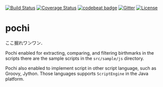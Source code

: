 [![Build Status](https://travis-ci.org/tamada/pochi.svg?branch=master)](https://travis-ci.org/tamada/pochi)
[![Coverage Status](https://coveralls.io/repos/github/tamada/pochi/badge.svg?branch=master)](https://coveralls.io/github/tamada/pochi?branch=master)
[![codebeat badge](https://codebeat.co/badges/7d4be5b9-c604-4bf9-b67b-d6d20f703ab9)](https://codebeat.co/projects/github-com-tamada-pochi)
[![Gitter](https://badges.gitter.im/9rules/Lobby.svg)](https://gitter.im/9rules/Lobby?utm_source=badge&utm_medium=badge&utm_campaign=pr-badge)
[![License](https://img.shields.io/badge/license-Apache%202.0-blue.svg?style=flat)](https://github.com/tamada/9rules/blob/master/LICENSE)

# pochi

ここ掘れワンワン．

Pochi enabled for extracting, comparing, and filtering birthmarks in the scripts
there are the sample scripts in the ```src/sample/js``` directory.

Pochi also enabled to implement script in other script language, such as Groovy, Jython.
Those languages supports ```ScriptEngine``` in the Java platform.


